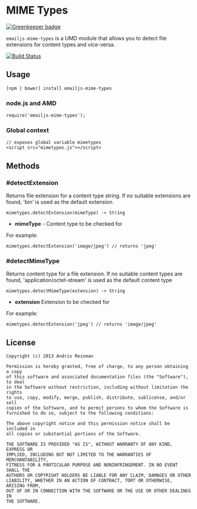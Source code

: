 # MIME Types

[![Greenkeeper badge](https://badges.greenkeeper.io/emailjs/emailjs-mime-types.svg)](https://greenkeeper.io/)

`emailjs-mime-types` is a UMD module that allows you to detect file extensions for content types and vice-versa.

[![Build Status](https://travis-ci.org/whiteout-io/mimetypes.png?branch=master)](https://travis-ci.org/whiteout-io/mimetypes)

## Usage

    [npm | bower] install emailjs-mime-types

### node.js and AMD

    require('emailjs-mime-types');

### Global context

    // exposes global variable mimetypes
    <script src="mimetypes.js"></script>

## Methods

### #detectExtension

 Returns file extension for a content type string. If no suitable extensions are found, 'bin' is used as the default extension.

    mimetypes.detectExtension(mimeType) -> String

  * **mimeType** - Content type to be checked for

For example:

    mimetypes.detectExtension('image/jpeg') // returns 'jpeg'

### #detectMimeType

Returns content type for a file extension. If no suitable content types are found, 'application/octet-stream' is used as the default content type

    mimetypes.detectMimeType(extension) -> String

  * **extension** Extension to be checked for

For example:

    mimetypes.detectExtension('jpeg') // returns 'image/jpeg'

## License

    Copyright (c) 2013 Andris Reinman

    Permission is hereby granted, free of charge, to any person obtaining a copy
    of this software and associated documentation files (the "Software"), to deal
    in the Software without restriction, including without limitation the rights
    to use, copy, modify, merge, publish, distribute, sublicense, and/or sell
    copies of the Software, and to permit persons to whom the Software is
    furnished to do so, subject to the following conditions:

    The above copyright notice and this permission notice shall be included in
    all copies or substantial portions of the Software.

    THE SOFTWARE IS PROVIDED "AS IS", WITHOUT WARRANTY OF ANY KIND, EXPRESS OR
    IMPLIED, INCLUDING BUT NOT LIMITED TO THE WARRANTIES OF MERCHANTABILITY,
    FITNESS FOR A PARTICULAR PURPOSE AND NONINFRINGEMENT. IN NO EVENT SHALL THE
    AUTHORS OR COPYRIGHT HOLDERS BE LIABLE FOR ANY CLAIM, DAMAGES OR OTHER
    LIABILITY, WHETHER IN AN ACTION OF CONTRACT, TORT OR OTHERWISE, ARISING FROM,
    OUT OF OR IN CONNECTION WITH THE SOFTWARE OR THE USE OR OTHER DEALINGS IN
    THE SOFTWARE.
